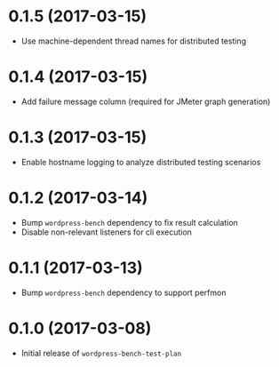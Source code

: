 # 0.1.5 (2017-03-15)

* Use machine-dependent thread names for distributed testing

# 0.1.4 (2017-03-15)

* Add failure message column (required for JMeter graph generation)

# 0.1.3 (2017-03-15)

* Enable hostname logging to analyze distributed testing scenarios

# 0.1.2 (2017-03-14)

* Bump `wordpress-bench` dependency to fix result calculation
* Disable non-relevant listeners for cli execution

# 0.1.1 (2017-03-13)

* Bump `wordpress-bench` dependency to support perfmon


# 0.1.0 (2017-03-08)

* Initial release of `wordpress-bench-test-plan`
